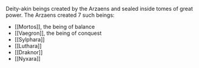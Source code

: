 Deity-akin beings created by the Arzaens and sealed inside tomes of great power. The Arzaens created 7 such beings:
- [[Mortos]], the being of balance
- [[Vaegron]], the being of conquest
- [[Sylphara]]
- [[Luthara]]
- [[Draknor]]
- [[Nyxara]]
  
